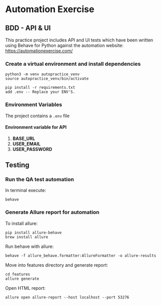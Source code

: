
# Automation Exercise

## BDD - API & UI
This practice project includes API and UI tests which have been written using Behave for Python against the automation website: https://automationexercise.com/

### Create a virtual environment and install dependencies

````
python3 -m venv autopractice_venv
source autopractice_venv/bin/activate

pip install -r requirements.txt
add .env -- Replace your ENV'S.
````

### Environment Variables

The project contains a ``.env`` file

#### Environment variable for API
1. **BASE_URL**
2. **USER_EMAIL**
3. **USER_PASSWORD**


## Testing

### Run the QA test automation
In terminal execute:
```
behave
```

### Generate Allure report for automation
To install allure:
```
pip install allure-behave
brew install allure
```
Run behave with allure:
```
behave -f allure_behave.formatter:AllureFormatter -o allure-results
```
Move into features directory and generate report:
```
cd features
allure generate
```
Open HTML report:
```
allure open allure-report --host localhost --port 53276  
```
